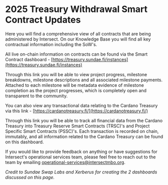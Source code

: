 # 2025 Treasury Withdrawal Smart Contract Updates

Here you will find a comprehensive view of all contracts that are being administered by Intersect. On our Knowledge Base you will find all key contractual information including the SoW's.

All live on-chain information on contracts can be found via the Smart Contract dashboard - [https://treasury.sundae.fi/instances](https://treasury.sundae.fi/instances)

Through this link you will be able to view project progress, milestone breakdowns, milestone descriptions and all associated milestone payments. Attached to each milestone will be metadata evidence of milestone completion as the project progresses, which is completely open and transparent to the community.

You can also view any transactional data relating to the Cardano Treasury via this link - [https://cardanotreasury.fi/](https://cardanotreasury.fi/)

Through this link you will be able to track all financial data from the Cardano Treasury into Treasury Reserve Smart Contracts (TRSC)'s and Project Specific Smart Contracts (PSSC)'s. Each transaction is recorded on chain, immutably, and all information related to the Cardano Treasury can be found on this dashboard.

If you would like to provide feedback on anything or have suggestions for Intersect's operational services team, please feel free to reach out to the team by emailing operational-services@intersectmbo.org.

_Credit to Sundae Swap Labs and Xerberus for creating the 2 dashboards discussed on this page._









